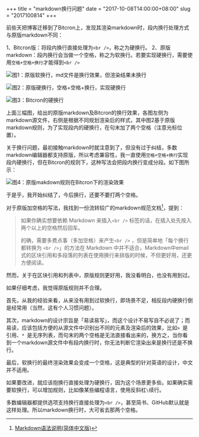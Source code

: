 +++
title = "markdown换行问题"
date = "2017-10-08T14:00:00+08:00"
slug = "2017100814"
+++

前些天把博客迁移到了Bitcron上，发现其渲染markdown时，段内换行处理方式与原版markdown不同：

1、Bitcron版：将段内换行直接处理为`<br />`，称之为硬换行。
2、原版markdown：段内换行会当做一个空格，称之为软换行。若要实现硬换行，需要使用`空格+空格+换行`才能得到`<br />`

![图1：原版软换行，md文件是换行效果，但渲染结果未换行](/blog_static/2017/20171008-softbreak-1.png)

![图2：原版硬换行，空格+空格+换行，实现硬换行](/blog_static/2017/20171008-softbreak-2.png)

![图3：Bitcron的硬换行](/blog_static/2017/20171008-hardbreak.png)

上面三幅图，给出的原版markdown及Bitcron的换行效果，各图左侧为markdown源文件，右侧是根据不同规划渲染后的样式，其中图2基于原版markdown规则，为了实现段内的硬换行，在句末加了两个空格（注意光标位置）。

关于换行问题，最初接触markdown时就注意到了，但没有过于纠结，多数markdown编辑器都支持原版，所以考虑兼容性，我一直使用`空格+空格+换行`实现段内硬换行，但在Bitcron的规则下，这种写法会把段内换行变成分段。如下图所示：

![图4：原版makdown规则在Bitcron下的渲染效果](/blog_static/2017/20171008-hardbreak-2.png)

于是乎，我开始纠结了，今后换行，还要不要打两个空格。

对于原版加空格的写法，我找到一份流转较广的markdown规范文档[^1]，提到：

> 如果你确实想要依赖 Markdown 来插入`<br />` 标签的话，在插入处先按入两个以上的空格然后回车。
> 
>的确，需要多费点事（多加空格）来产生`<br />` ，但是简单地「每个换行都转换为 `<br />`」的方法在 Markdown 中并不适合，Markdown中email式的区块引用和多段落的列表在使用换行来排版的时候，不但更好用，还更方便阅读。

然而，关于在区块引用和列表中，原版规则更好用，我没看明白，也没有用到过。

如果仔细考虑，我觉得原版规则并不合理。

首先，从我的经验来看，从来没有用到过软换行，即场景不足，相反段内硬换行倒是经常用（当然，这有个人习惯问题）。

其次，markdown的设计宗旨是「易读易写」，而这个设计不易写自不必说了；而易读，应该包括方便的从源文件中识别出不同的元素及渲染后的效果，比如`> `是引用、`* `是无序列表，而句末的两个空格是无法直接看出来的，换方之，当你看到一个markdown源文件中有段内换行时，你无法判断它渲染出来是换行还是不换行。

最后，软换行的最终渲染效果会变成一个空格，这是典型的针对英语的设计，中文并不适用。

如果要改进，就应该抱换行直接处理为硬换行，因为这个场景更多些。如果确实需要软换行，可以增加规则，比如像某些编程语言，使用反斜杠`\`续行。

多数编辑器都提供选项支持换行直接处理为`<br />`，甚至简书、GitHub默认就是这样处理。所以markdown换行时，大可省去那两个空格。

[^1]: [Markdown语法说明(简体中文版)](http://wowubuntu.com/markdown/)

